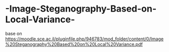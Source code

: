 # -Image-Steganography-Based-on-Local-Variance-
base on https://moodle.sce.ac.il/pluginfile.php/946783/mod_folder/content/0/Image%20Steganography%20Based%20on%20Local%20Variance.pdf
